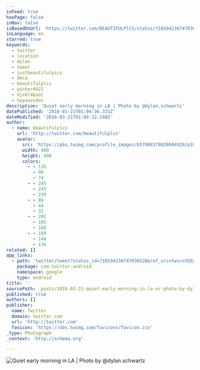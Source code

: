 ```yaml
---
inFeed: true
hasPage: false
inNav: false
isBasedOnUrl: 'https://twitter.com/BEAUTIFULPlCS/status/710194236747030528?lang=en-gb'
inLanguage: en
starred: true
keywords:
  - twitter
  - location
  - dylan
  - tweet
  - justbeautifulpics
  - dmca
  - beautifulplcs
  - winter4921
  - djx6l4boot
  - hwyaavxdos
description: 'Quiet early morning in LA | Photo by @dylan.schwartz'
datePublished: '2016-03-21T01:04:36.331Z'
dateModified: '2016-03-21T01:04:32.240Z'
author:
  - name: beautifulplcs
    url: 'http://twitter.com/beautifulplcs'
    avatar:
      src: 'https://pbs.twimg.com/profile_images/657988179828604928/pS97oW_f_400x400.jpg'
      width: 400
      height: 400
      colors:
        - - 135
          - 90
          - 74
        - - 245
          - 245
          - 239
        - - 86
          - 44
          - 32
        - - 202
          - 185
          - 168
        - - 169
          - 148
          - 136
related: []
app_links:
  - path: 'twitter/tweet?status_id=710194236747030528&ref_src=twsrc%5Egoogle%7Ctwcamp%5Eandroidseo%7Ctwgr%5Estatus%7Ctwterm%5E710194236747030528'
    package: com.twitter.android
    namespace: google
    type: android
title: ''
sourcePath: _posts/2016-03-21-quiet-early-morning-in-la-or-photo-by-dylanschwartz.md
published: true
authors: []
publisher:
  name: Twitter
  domain: twitter.com
  url: 'http://twitter.com'
  favicon: 'https://abs.twimg.com/favicons/favicon.ico'
_type: Photograph
_context: 'http://schema.org'

---
```

![Quiet early morning in LA | Photo by @dylan.schwartz](https://s3-us-west-2.amazonaws.com/the-grid-img/p/7ca6e8c7b5b555ffd683d827da70001813e396c4.jpg)